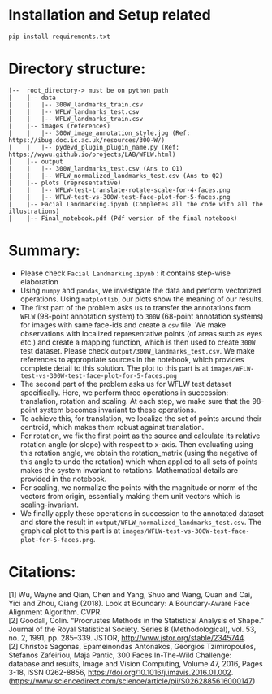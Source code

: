 
# Installation and Setup related <br>
  `pip install requirements.txt`
# Directory structure:
```
|--  root_directory-> must be on python path
|    |-- data
|    |   |-- 300W_landmarks_train.csv
|    |   |-- WFLW_landmarks_test.csv
|    |   |-- WFLW_landmarks_train.csv
|    |-- images (references)
|    |   |-- 300W_image_annotation_style.jpg (Ref: https://ibug.doc.ic.ac.uk/resources/300-W/)
|    |   |-- pydevd_plugin_plugin_name.py (Ref: https://wywu.github.io/projects/LAB/WFLW.html)
|    |-- output
|    |   |-- 300W_landmarks_test.csv (Ans to Q1)
|    |   |-- WFLW_normalized_landmarks_test.csv (Ans to Q2)
|    |-- plots (representative)
|    |   |-- WFLW-test-translate-rotate-scale-for-4-faces.png 
|    |   |-- WFLW-test-vs-300W-test-face-plot-for-5-faces.png
|    |-- Facial Landmarking.ipynb (Completes all the code with all the illustrations)
|    |-- Final_notebook.pdf (Pdf version of the final notebook)
```
# Summary:
* Please check `Facial Landmarking.ipynb` : it contains step-wise elaboration
* Using `numpy` and `pandas`, we investigate the data and perform vectorized operations. Using `matplotlib`, our plots show the meaning of our results.
* The first part of the problem asks us to transfer the annotations from `WFLW` (98-point annotation system) to `300W` (68-point annotation systems) for images with same face-ids and create a `csv` file. We make observations with localized representative points (of areas such as eyes etc.) and create a mapping function, which is then used to create `300W` test dataset. Please check `output/300W_landmarks_test.csv`. We make references to appropriate sources in the notebook, which provides complete detail to this solution. The plot to this part is at `images/WFLW-test-vs-300W-test-face-plot-for-5-faces.png`
* The second part of the problem asks us for WFLW test dataset specifically. Here, we perform three operations in succession: translation, rotation and scaling. At each step, we make sure that the 98-point system becomes invariant to these operations.
* To achieve this, for translation, we localize the set of points around their centroid, which makes them robust against translation.
* For rotation, we fix the first point as the source and calculate its relative rotation angle (or slope) with respect to x-axis. Then evaluating using this rotation angle, we obtain the rotation_matrix (using the negative of this angle to undo the rotation) which when applied to all sets of points makes the system invariant to rotations. Mathematical details are provided in the notebook.
* For scaling, we normalize the points with the magnitude or norm of the vectors from origin, essentially making them unit vectors which is scaling-invariant.
* We finally apply these operations in succession to the annotated dataset and store the result in `output/WFLW_normalized_landmarks_test.csv`. The graphical plot to this part is at `images/WFLW-test-vs-300W-test-face-plot-for-5-faces.png`.
# Citations:
<a id="1">[1]</a> 
Wu, Wayne and Qian, Chen and Yang, Shuo and Wang, Quan and Cai, Yici and Zhou, Qiang (2018). 
Look at Boundary: A Boundary-Aware Face Alignment Algorithm.
CVPR.
<br>
<a id="2">[2]</a>
Goodall, Colin. “Procrustes Methods in the Statistical Analysis of Shape.” Journal of the Royal Statistical Society. Series B (Methodological), vol. 53, no. 2, 1991, pp. 285–339. JSTOR, http://www.jstor.org/stable/2345744.
<br>
<a id="3">[2]</a>
Christos Sagonas, Epameinondas Antonakos, Georgios Tzimiropoulos, Stefanos Zafeiriou, Maja Pantic,
300 Faces In-The-Wild Challenge: database and results,
Image and Vision Computing,
Volume 47,
2016,
Pages 3-18,
ISSN 0262-8856,
https://doi.org/10.1016/j.imavis.2016.01.002.
(https://www.sciencedirect.com/science/article/pii/S0262885616000147)

